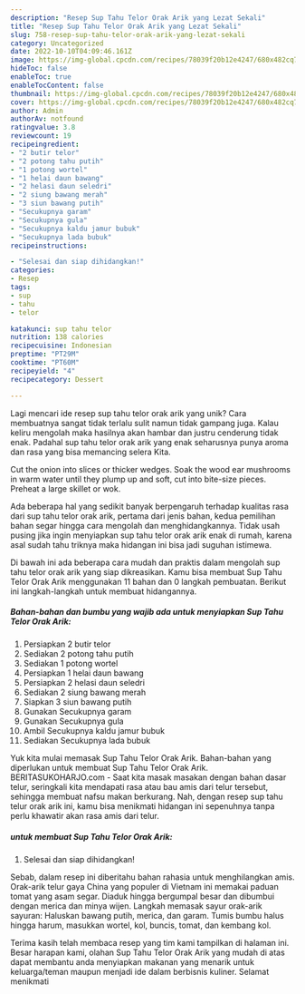 ```yaml
---
description: "Resep Sup Tahu Telor Orak Arik yang Lezat Sekali"
title: "Resep Sup Tahu Telor Orak Arik yang Lezat Sekali"
slug: 758-resep-sup-tahu-telor-orak-arik-yang-lezat-sekali
category: Uncategorized
date: 2022-10-10T04:09:46.161Z
image: https://img-global.cpcdn.com/recipes/78039f20b12e4247/680x482cq70/sup-tahu-telor-orak-arik-foto-resep-utama.jpg
hideToc: false
enableToc: true
enableTocContent: false
thumbnail: https://img-global.cpcdn.com/recipes/78039f20b12e4247/680x482cq70/sup-tahu-telor-orak-arik-foto-resep-utama.jpg
cover: https://img-global.cpcdn.com/recipes/78039f20b12e4247/680x482cq70/sup-tahu-telor-orak-arik-foto-resep-utama.jpg
author: Admin
authorAv: notfound
ratingvalue: 3.8
reviewcount: 19
recipeingredient:
- "2 butir telor"
- "2 potong tahu putih"
- "1 potong wortel"
- "1 helai daun bawang"
- "2 helasi daun seledri"
- "2 siung bawang merah"
- "3 siun bawang putih"
- "Secukupnya garam"
- "Secukupnya gula"
- "Secukupnya kaldu jamur bubuk"
- "Secukupnya lada bubuk"
recipeinstructions:

- "Selesai dan siap dihidangkan!"
categories:
- Resep
tags:
- sup
- tahu
- telor

katakunci: sup tahu telor 
nutrition: 138 calories
recipecuisine: Indonesian
preptime: "PT29M"
cooktime: "PT60M"
recipeyield: "4"
recipecategory: Dessert

---
```





Lagi mencari ide resep sup tahu telor orak arik yang unik? Cara membuatnya sangat tidak terlalu sulit namun tidak gampang juga. Kalau keliru mengolah maka hasilnya akan hambar dan justru cenderung tidak enak. Padahal sup tahu telor orak arik yang enak seharusnya punya aroma dan rasa yang bisa memancing selera Kita.





Cut the onion into slices or thicker wedges. Soak the wood ear mushrooms in warm water until they plump up and soft, cut into bite-size pieces. Preheat a large skillet or wok.

Ada beberapa hal yang sedikit banyak berpengaruh terhadap kualitas rasa dari sup tahu telor orak arik, pertama dari jenis bahan, kedua pemilihan bahan segar hingga cara mengolah dan menghidangkannya. Tidak usah pusing jika ingin menyiapkan sup tahu telor orak arik enak di rumah, karena asal sudah tahu triknya maka hidangan ini bisa jadi suguhan istimewa.






Di bawah ini ada beberapa cara mudah dan praktis dalam mengolah sup tahu telor orak arik yang siap dikreasikan. Kamu bisa membuat Sup Tahu Telor Orak Arik menggunakan 11 bahan dan 0 langkah pembuatan. Berikut ini langkah-langkah untuk membuat hidangannya.

<!--inarticleads1-->

##### Bahan-bahan dan bumbu yang wajib ada untuk menyiapkan Sup Tahu Telor Orak Arik:

1. Persiapkan 2 butir telor
1. Sediakan 2 potong tahu putih
1. Sediakan 1 potong wortel
1. Persiapkan 1 helai daun bawang
1. Persiapkan 2 helasi daun seledri
1. Sediakan 2 siung bawang merah
1. Siapkan 3 siun bawang putih
1. Gunakan Secukupnya garam
1. Gunakan Secukupnya gula
1. Ambil Secukupnya kaldu jamur bubuk
1. Sediakan Secukupnya lada bubuk


Yuk kita mulai memasak Sup Tahu Telor Orak Arik. Bahan-bahan yang diperlukan untuk membuat Sup Tahu Telor Orak Arik. BERITASUKOHARJO.com - Saat kita masak masakan dengan bahan dasar telur, seringkali kita mendapati rasa atau bau amis dari telur tersebut, sehingga membuat nafsu makan berkurang. Nah, dengan resep sup tahu telur orak arik ini, kamu bisa menikmati hidangan ini sepenuhnya tanpa perlu khawatir akan rasa amis dari telur. 

<!--inarticleads2-->

#####  untuk membuat Sup Tahu Telor Orak Arik:


1. Selesai dan siap dihidangkan!

Sebab, dalam resep ini diberitahu bahan rahasia untuk menghilangkan amis. Orak-arik telur gaya China yang populer di Vietnam ini memakai paduan tomat yang asam segar. Diaduk hingga bergumpal besar dan dibumbui dengan merica dan minya wijen. Langkah memasak sayur orak-arik sayuran: Haluskan bawang putih, merica, dan garam. Tumis bumbu halus hingga harum, masukkan wortel, kol, buncis, tomat, dan kembang kol. 

Terima kasih telah membaca resep yang tim kami tampilkan di halaman ini. Besar harapan kami, olahan Sup Tahu Telor Orak Arik yang mudah di atas dapat membantu anda menyiapkan makanan yang menarik untuk keluarga/teman maupun menjadi ide dalam berbisnis kuliner. Selamat menikmati
